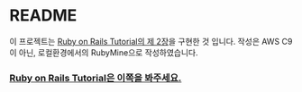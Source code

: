 # README

이 프로젝트는 [Ruby on Rails Tutorial의 제 2장](https://github.com/Yoodahun/Rails_Tutorials_Translation/blob/master/Documentation/Chapter2.md)을 구현한 것 입니다.
작성은 AWS C9이 아닌, 로컬환경에서의 RubyMine으로 작성하였습니다.

### [Ruby on Rails Tutorial은 이쪽을 봐주세요.](https://github.com/Yoodahun/Rails_Tutorials_Translation)
